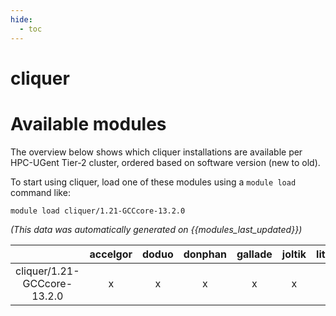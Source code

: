 ```yaml
---
hide:
  - toc
---
```


cliquer
=======

# Available modules


The overview below shows which cliquer installations are available per HPC-UGent Tier-2 cluster, ordered based on software version (new to old).

To start using cliquer, load one of these modules using a `module load` command like:

```shell
module load cliquer/1.21-GCCcore-13.2.0
```

*(This data was automatically generated on {{modules_last_updated}})*  

| |accelgor|doduo|donphan|gallade|joltik|litleo|shinx|
| :---: | :---: | :---: | :---: | :---: | :---: | :---: | :---: |
|cliquer/1.21-GCCcore-13.2.0|x|x|x|x|x|x|x|
